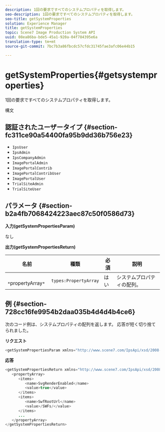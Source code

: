 ```yaml
---
description: 1回の要求ですべてのシステムプロパティを取得します。
seo-description: 1回の要求ですべてのシステムプロパティを取得します。
seo-title: getSystemProperties
solution: Experience Manager
title: getSystemProperties
topic: Scene7 Image Production System API
uuid: 08ea86ba-bde5-45a1-920a-04f784395e6a
translation-type: tm+mt
source-git-commit: 7bc7b3a86fbcdc57cfdc31745fae3afc06e44b15

---
```



# getSystemProperties{#getsystemproperties}

1回の要求ですべてのシステムプロパティを取得します。

構文

## 認証されたユーザータイプ {#section-fc311ce90a54400fa95b9dd36b756e23}

* `IpsUser`
* `IpsAdmin`
* `IpsCompanyAdmin`
* `ImagePortalAdmin`
* `ImagePortalContrib`
* `ImagePortalContribUser`
* `ImagePortalUser`
* `TrialSiteAdmin`
* `TrialSiteUser`

## パラメータ {#section-b2a4fb7068424223aec87c50f0586d73}

**入力(getSystemPropertiesParam)**

なし

**出力(getSystemPropertiesReturn)**

| 名前 | 種類 | 必須 | 説明 |
|---|---|---|---|
| ` *`propertyArray`*` | `types:PropertyArray` | はい | システムプロパティの配列。 |

## 例 {#section-728cc16fe9954b2daa035b4d4d4b4ce6}

次のコード例は、システムプロパティの配列を返します。 応答が短く切り捨てられました。

**リクエスト**

```java
<getSystemPropertiesParam xmlns="http://www.scene7.com/IpsApi/xsd/2008-09-10"/>
```

**応答**

```java
<getSystemPropertiesReturn xmlns="http://www.scene7.com/IpsApi/xsd/2008-09-10"> 
   <propertyArray> 
      <items> 
         <name>SvgRenderEnabled</name> 
         <value>true</value> 
      </items> 
      <items> 
         <name>SwfRootUrl</name> 
         <value>/SWFs/</value> 
      </items> 
      ... 
   </propertyArray> 
</getSystemPropertiesReturn>
```

